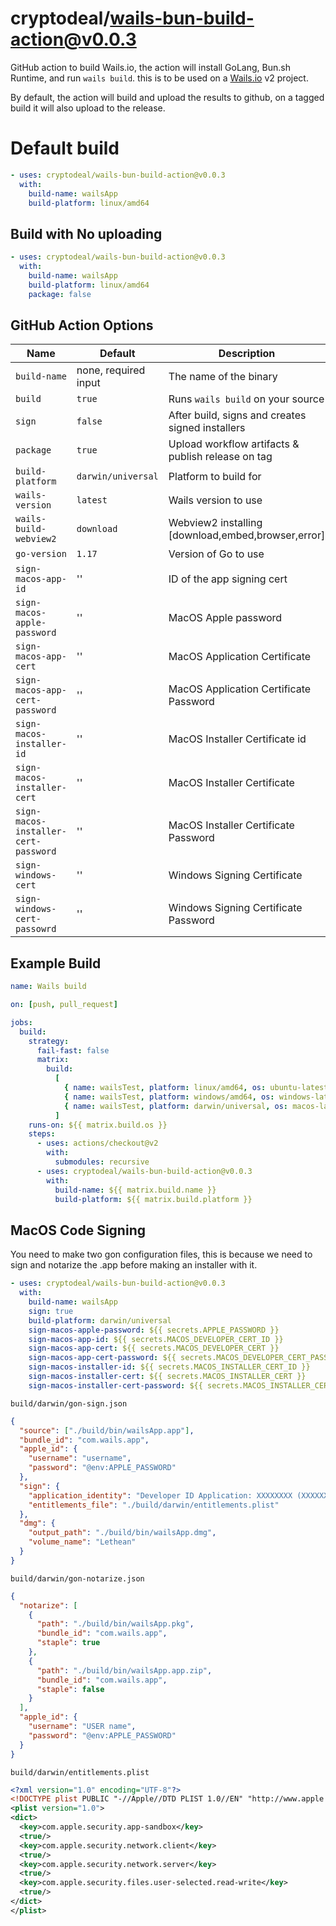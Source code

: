 # cryptodeal/wails-bun-build-action@v0.0.3

GitHub action to build Wails.io, the action will install GoLang, Bun.sh Runtime, and run `wails build`.
this is to be used on a [Wails.io](https://wails.io) v2 project.

By default, the action will build and upload the results to github, on a tagged build it will also upload to the release.

# Default build

```yml
- uses: cryptodeal/wails-bun-build-action@v0.0.3
  with:
    build-name: wailsApp
    build-platform: linux/amd64
```

## Build with No uploading

```yml
- uses: cryptodeal/wails-bun-build-action@v0.0.3
  with:
    build-name: wailsApp
    build-platform: linux/amd64
    package: false
```

## GitHub Action Options

| Name                                 | Default              | Description                                        |
| ------------------------------------ | -------------------- | -------------------------------------------------- |
| `build-name`                         | none, required input | The name of the binary                             |
| `build`                              | `true`               | Runs `wails build` on your source                  |
| `sign`                               | `false`              | After build, signs and creates signed installers   |
| `package`                            | `true`               | Upload workflow artifacts & publish release on tag |
| `build-platform`                     | `darwin/universal`   | Platform to build for                              |
| `wails-version`                      | `latest`             | Wails version to use                               |
| `wails-build-webview2`               | `download`           | Webview2 installing [download,embed,browser,error] |
| `go-version`                         | `1.17`               | Version of Go to use                               |
| `sign-macos-app-id`                  | ''                   | ID of the app signing cert                         |
| `sign-macos-apple-password`          | ''                   | MacOS Apple password                               |
| `sign-macos-app-cert`                | ''                   | MacOS Application Certificate                      |
| `sign-macos-app-cert-password`       | ''                   | MacOS Application Certificate Password             |
| `sign-macos-installer-id`            | ''                   | MacOS Installer Certificate id                     |
| `sign-macos-installer-cert`          | ''                   | MacOS Installer Certificate                        |
| `sign-macos-installer-cert-password` | ''                   | MacOS Installer Certificate Password               |
| `sign-windows-cert`                  | ''                   | Windows Signing Certificate                        |
| `sign-windows-cert-passowrd`         | ''                   | Windows Signing Certificate Password               |

## Example Build

```yml
name: Wails build

on: [push, pull_request]

jobs:
  build:
    strategy:
      fail-fast: false
      matrix:
        build:
          [
            { name: wailsTest, platform: linux/amd64, os: ubuntu-latest },
            { name: wailsTest, platform: windows/amd64, os: windows-latest },
            { name: wailsTest, platform: darwin/universal, os: macos-latest },
          ]
    runs-on: ${{ matrix.build.os }}
    steps:
      - uses: actions/checkout@v2
        with:
          submodules: recursive
      - uses: cryptodeal/wails-bun-build-action@v0.0.3
        with:
          build-name: ${{ matrix.build.name }}
          build-platform: ${{ matrix.build.platform }}
```

## MacOS Code Signing

You need to make two gon configuration files, this is because we need to sign and notarize the .app before making an installer with it.

```yml
- uses: cryptodeal/wails-bun-build-action@v0.0.3
  with:
    build-name: wailsApp
    sign: true
    build-platform: darwin/universal
    sign-macos-apple-password: ${{ secrets.APPLE_PASSWORD }}
    sign-macos-app-id: ${{ secrets.MACOS_DEVELOPER_CERT_ID }}
    sign-macos-app-cert: ${{ secrets.MACOS_DEVELOPER_CERT }}
    sign-macos-app-cert-password: ${{ secrets.MACOS_DEVELOPER_CERT_PASSWORD }}
    sign-macos-installer-id: ${{ secrets.MACOS_INSTALLER_CERT_ID }}
    sign-macos-installer-cert: ${{ secrets.MACOS_INSTALLER_CERT }}
    sign-macos-installer-cert-password: ${{ secrets.MACOS_INSTALLER_CERT_PASSWORD }}
```

`build/darwin/gon-sign.json`

```json
{
  "source": ["./build/bin/wailsApp.app"],
  "bundle_id": "com.wails.app",
  "apple_id": {
    "username": "username",
    "password": "@env:APPLE_PASSWORD"
  },
  "sign": {
    "application_identity": "Developer ID Application: XXXXXXXX (XXXXXX)",
    "entitlements_file": "./build/darwin/entitlements.plist"
  },
  "dmg": {
    "output_path": "./build/bin/wailsApp.dmg",
    "volume_name": "Lethean"
  }
}
```

`build/darwin/gon-notarize.json`

```json
{
  "notarize": [
    {
      "path": "./build/bin/wailsApp.pkg",
      "bundle_id": "com.wails.app",
      "staple": true
    },
    {
      "path": "./build/bin/wailsApp.app.zip",
      "bundle_id": "com.wails.app",
      "staple": false
    }
  ],
  "apple_id": {
    "username": "USER name",
    "password": "@env:APPLE_PASSWORD"
  }
}
```

`build/darwin/entitlements.plist`

```xml
<?xml version="1.0" encoding="UTF-8"?>
<!DOCTYPE plist PUBLIC "-//Apple//DTD PLIST 1.0//EN" "http://www.apple.com/DTDs/PropertyList-1.0.dtd">
<plist version="1.0">
<dict>
  <key>com.apple.security.app-sandbox</key>
  <true/>
  <key>com.apple.security.network.client</key>
  <true/>
  <key>com.apple.security.network.server</key>
  <true/>
  <key>com.apple.security.files.user-selected.read-write</key>
  <true/>
</dict>
</plist>
```
